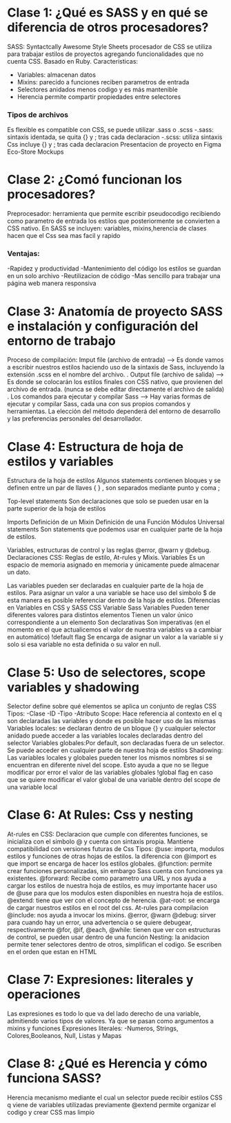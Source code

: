 # Clase 1: ¿Qué es SASS y en qué se diferencia de otros procesadores?
SASS: Syntactcally Awesome Style Sheets procesador de CSS se utiliza para trabajar estilos de proyectos agregando funcionalidades que no cuenta CSS. Basado en Ruby.
Caracteristicas:
* Variables: almacenan datos
* Mixins: parecido a funciones reciben parametros de entrada
* Selectores anidados menos codigo y es más mantenible
* Herencia permite compartir propiedades entre selectores
### Tipos de archivos
Es flexible es compatible con CSS, se puede utilizar .sass o .scss
-.sass: sintaxis identada, se quita {} y ; tras cada declaracion
-.scss: utiliza sintaxis Css incluye {} y ; tras cada declaracion 
Presentacion de proyecto en Figma Eco-Store Mockups
# Clase 2: ¿Comó funcionan los procesadores?
Preprocesador: herramienta que permite escribir pseudocodigo  recibiendo como parametro de entrada los estilos que posteriormente se convierten a CSS nativo.
En SASS se incluyen: variables, mixins,herencia de clases hacen que el Css sea mas facil y rapido 
### Ventajas:
-Rapidez y productividad 
-Mantenimiento del código los estilos se guardan en un solo archivo
-Reutilizacion de código
-Mas sencillo para trabajar una página web manera responsiva
# Clase 3: Anatomía de proyecto SASS  e instalación y configuración del entorno de trabajo
Proceso de compilación:
Imput file (archivo de entrada) —> Es donde vamos a escribir nuestros estilos haciendo uso de la sintaxis de Sass, incluyendo la extensión .scss en el nombre del archivo. .
Output file (archivo de salida) —> Es donde se colocarán los estilos finales con CSS nativo, que provienen del archivo de entrada. (nunca se debe editar directamente el archivo de salida) .
Los comandos para ejecutar y compilar Sass —> Hay varias formas de ejecutar y compilar Sass, cada una con sus propios comandos y herramientas. La elección del método dependerá del entorno de desarrollo y las preferencias personales del desarrollador.
# Clase 4: Estructura de hoja de estilos y variables
Estructura de la hoja de estilos
Algunos statements contienen bloques y se definen entre un par de llaves { } , son separados mediante punto y coma ;

Top-level statements
Son declaraciones que solo se pueden usar en la parte superior de la hoja de estilos

Imports
Definición de un Mixin
Definición de una Función
Módulos
Universal statements
Son statements que podemos usar en cualquier parte de la hoja de estilos.

Variables, estructuras de control y las reglas @error, @warn y @debug.
Declaraciones CSS: Reglas de estilo, At-rules y Mixis.
Variables
Es un espacio de memoria asignado en memoria y únicamente puede almacenar un dato.

Las variables pueden ser declaradas en cualquier parte de la hoja de estilos.
Para asignar un valor a una variable se hace uso del simbolo $ de esta manera es posible referenciar dentro de la hoja de estilos.
Diferencias en Variables en CSS y SASS
CSS Variable	Sass Variables
Pueden tener diferentes valores para distintos elementos	Tienen un valor único correspondiente a un elemento
Son declarativas	Son imperativas (en el momento en el que actualicemos el valor de nuestra variables va a cambiar en automático)
!default flag
Se encarga de asignar un valor a la variable si y solo si esa variable no esta definida o su valor en null.
# Clase 5: Uso de selectores, scope variables y shadowing 
Selector define sobre qué elementos se aplica un conjunto de reglas CSS
Tipos:
-Clase
-ID
-Tipo
-Atributo
Scope: Hace referencia al contexto en el q son declaradas las variables y donde es posible hacer uso de las mismas
Variables locales: se declaran dentro de un bloque {}  y cualquier selector anidado puede acceder a las variables locales declaradas dentro del selector
Variables globales:Por default, son declaradas fuera de un selector. Se puede acceder en cualquier parte de nuestra hoja de estilos
Shadowing: Las variables locales y globales pueden tener los mismos nombres si se encuentran en diferente nivel del scope. Esto ayuda a que no se llegue modificar por error el valor de las variables globales 
!global flag en caso que se quiere modificar el valor global de una variable dentro del scope de una variable local
# Clase 6: At Rules: Css y nesting 
At-rules en CSS:
Declaracion que cumple con diferentes funciones, se inicializa con el simbolo @ y cuenta con sintaxis propia. Mantiene compatibilidad con versiones futuras de Css
Tipos:
@use: importa, modulos estilos y funciones de otras hojas de estilos. la diferencia con @import es que import se encarga de hacer los estilos globales.
@function: permite crear funciones personalizadas, sin embargo Sass cuenta con funciones ya existentes.
@forward: Recibe como parametro una URL y nos ayuda a cargar los estilos de nuestra hoja de estilos, es muy importante hacer uso de @use para que los modulos esten disponibles en nuestra hoja de estilos.
@extend: tiene que ver con el concepto de herencia.
@at-root: se encarga de cargar nuestros estilos en el root del css.
At-rules para compilacion
@include: nos ayuda a invocar los mixins.
@error, @warn @debug: sirver para cuando hay un error, una advertencia o se quiere debugear, respectivamente
@for, @if, @each, @while: tienen que ver con estructuras de control, se pueden usar dentro de una función
Nesting: la anidacion permite tener selectores dentro de otros, simplifican el codigo. Se escriben en el orden que estan en HTML
# Clase 7: Expresiones: literales y operaciones
Las expresiones es todo lo que va del lado derecho de una variable, admitiendo varios tipos de valores. Ya que se pasan como argumentos a mixins y funciones
Expresiones literales:
-Numeros, Strings, Colores,Booleanos, Null, Listas y Mapas
# Clase 8: ¿Qué es Herencia y cómo funciona SASS?
Herencia mecanismo mediante el cual un selector puede recibir estilos CSS q viene de variables utilizadas previamente
@extend permite organizar el codigo y crear CSS mas limpio